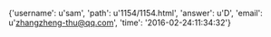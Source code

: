 {'username': u'sam', 'path': u'1154/1154.html', 'answer': u'D', 'email': u'zhangzheng-thu@qq.com', 'time': '2016-02-24:11:34:32'}